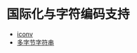 # 国际化与字符编码支持

* [iconv](/docs/函数参考/国际化与字符编码支持/iconv.html)
* [多字节字符串](/docs/函数参考/国际化与字符编码支持/多字节字符串.html)
